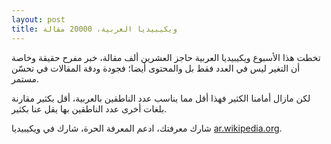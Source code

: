 ```yaml
---
layout: post
title: ويكيبيديا العربية، 20000 مقالة
---
```

تخطت هذا الأسبوع ويكيبيديا العربية حاجز العشرين ألف مقالة، خبر مفرح حقيقة وخاصة أن التغير ليس في العدد فقط بل والمحتوى أيضا؛ فجودة ودقة المقالات في تحسّن مستمر.

لكن مازال أمامنا الكثير فهذا أقل مما يناسب عدد الناطقين بالعربية، أقل بكثير مقارنة بلغات أخرى عدد الناطقين بها يقل عنا بكثير.

شارك معرفتك، ادعم المعرفة الحرة، شارك في ويكيبيديا [ar.wikipedia.org](https://ar.wikipedia.org).
